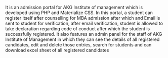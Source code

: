 It is an admission portal for AKG Institute of management which is developed using PHP and Materialize CSS. In this portal, a student can register itself after counselling for MBA admission after which and Email is sent to student for verification, after email verification, student is allowed to take declaration regarding code of conduct after which the student is successfully registered. 
It also features an admin panel for the staff of AKG Institute of Management in which they can see the details of all registered candidates, edit and delete those entries, search for students and can download excel sheet of all registered candidates
